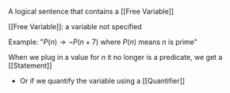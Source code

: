 
A logical sentence that contains a [[Free Variable]]

[[Free Variable]]: a variable not specified

Example:
"$P(n) \rightarrow \neg P(n + 7)$ where $P(n)$ means $n$ is prime"

When we plug in a value for $n$ it no longer is a predicate, we get a [[Statement]]
- Or if we quantify the variable using a [[Quantifier]]


